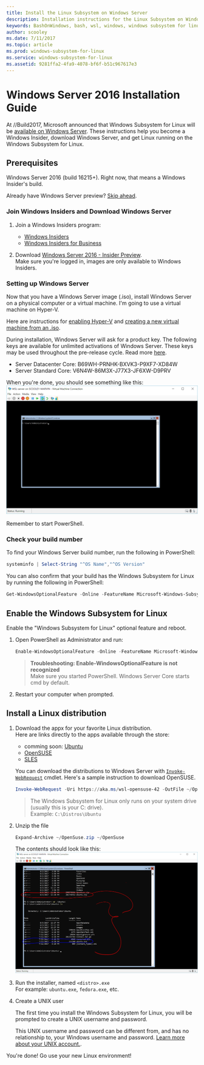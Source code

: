 ```yaml
---
title: Install the Linux Subsystem on Windows Server
description: Installation instructions for the Linux Subsystem on Windows Server.
keywords: BashOnWindows, bash, wsl, windows, windows subsystem for linux, windowssubsystem, ubuntu, windows 2016
author: scooley
ms.date: 7/11/2017
ms.topic: article
ms.prod: windows-subsystem-for-linux
ms.service: windows-subsystem-for-linux
ms.assetid: 9281ffa2-4fa9-4078-bf6f-b51c967617e3
---
```


# Windows Server 2016 Installation Guide

At //Build2017, Microsoft announced that Windows Subsystem for Linux will be [available on Windows Server](https://blogs.technet.microsoft.com/hybridcloud/2017/05/10/windows-server-for-developers-news-from-microsoft-build-2017/).  These instructions help you become a Windows Insider, download Windows Server, and get Linux running on the Windows Subsystem for Linux.

## Prerequisites

Windows Server 2016 (build 16215+).  Right now, that means a Windows Insider's build.

Already have Windows Server preview?  [Skip ahead](install-on-server.md#Enable-the-Windows-Subsystem-for-Linux).

### Join Windows Insiders and Download Windows Server

1. Join a Windows Insiders program:
    * [Windows Insiders](https://insider.windows.com)
    * [Windows Insiders for Business](https://insider.windows.com/ForBusiness)

2. Download [Windows Server 2016 - Insider Preview](https://www.microsoft.com/en-us/software-download/windowsinsiderpreviewserver).  
Make sure you're logged in, images are only available to Windows Insiders.

### Setting up Windows Server

Now that you have a Windows Server image (.iso), install Windows Server on a physical computer or a virtual machine.  I'm going to use a virtual machine on Hyper-V.

Here are instructions for [enabling Hyper-V](https://docs.microsoft.com/virtualization/hyper-v-on-windows/quick-start/enable-hyper-v) and [creating a new virtual machine from an .iso](https://docs.microsoft.com/virtualization/hyper-v-on-windows/quick-start/quick-create-virtual-machine).

During installation, Windows Server will ask for a product key.  The following keys are available for unlimited activations of Windows Server. These keys may be used throughout the pre-release cycle.  Read more [here](https://blogs.windows.com/windowsexperience/2017/07/13/announcing-windows-server-insider-preview-build-16237).
* Server Datacenter Core: B69WH-PRNHK-BXVK3-P9XF7-XD84W
* Server Standard Core: V6N4W-86M3X-J77X3-JF6XW-D9PRV

When you're done, you should see something like this:  
![](media/WindowsServer.png)

Remember to start PowerShell.

### Check your build number

To find your Windows Server build number, run the following in PowerShell:  
``` PowerShell
systeminfo | Select-String "^OS Name","^OS Version"
```

You can also confirm that your build has the Windows Subsystem for Linux by running the following in PowerShell:  
``` PowerShell
Get-WindowsOptionalFeature -Online -FeatureName Microsoft-Windows-Subsystem-Linux
```

## Enable the Windows Subsystem for Linux
Enable the "Windows Subsystem for Linux" optional feature and reboot.

1. Open PowerShell as Administrator and run:
    ``` PowerShell
    Enable-WindowsOptionalFeature -Online -FeatureName Microsoft-Windows-Subsystem-Linux
    ```
    
    > **Troubleshooting: Enable-WindowsOptionalFeature is not recognized**  
    > Make sure you started PowerShell.  Windows Server Core starts cmd by default.

2. Restart your computer when prompted.


## Install a Linux distribution

1. Download the appx for your favorite Linux distribution.  
    Here are links directly to the apps available through the store:
    * comming soon: [Ubuntu]()
    * [OpenSUSE](https://aka.ms/wsl-opensuse-42)
    * [SLES](https://aka.ms/wsl-sles-12)

    You can download the distributions to Windows Server with [`Invoke-WebRequest`](https://msdn.microsoft.com/powershell/reference/5.1/microsoft.powershell.utility/invoke-webrequest) cmdlet.  Here's a sample instruction to download OpenSUSE.
    
    ``` PowerShell
    Invoke-WebRequest -Uri https://aka.ms/wsl-opensuse-42 -OutFile ~/OpenSuse.zip -UseBasicParsing
    ```

    > The Windows Subsystem for Linux only runs on your system drive (usually this is your C: drive).  
    Example: `C:\Distros\Ubuntu`

3. Unzip the file

    ``` PowerShell
    Expand-Archive ~/OpenSuse.zip ~/OpenSuse
    ```

    The contents should look like this:
    ![](media/server-appx-expand.png)

5. Run the installer, named `<distro>.exe`  
    For example: `ubuntu.exe`, `fedora.exe`, etc.

4. Create a UNIX user
    
    The first time you install the Windows Subsystem for Linux, you will be prompted to create a UNIX username and password.  
    
    This UNIX username and password can be different from, and has no relationship to, your Windows username and password. [Learn more about your UNIX account.](https://msdn.microsoft.com/en-us/commandline/wsl/user_support).

You're done!  Go use your new Linux environment!
